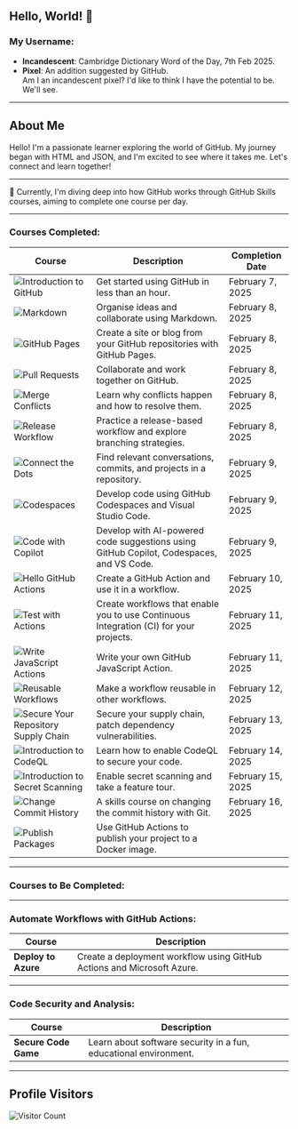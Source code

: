 ## Hello, World! 👋

### My Username:
- **Incandescent**: Cambridge Dictionary Word of the Day, 7th Feb 2025.
- **Pixel**: An addition suggested by GitHub.  
  Am I an incandescent pixel? I'd like to think I have the potential to be. We'll see.

---

## About Me
Hello! I'm a passionate learner exploring the world of GitHub. My journey began with HTML and JSON, and I'm excited to see where it takes me. Let's connect and learn together!

---

🌱 Currently, I'm diving deep into how GitHub works through GitHub Skills courses, aiming to complete one course per day.

---

### Courses Completed:
| **Course**                              | **Description**                                                   | **Completion Date**        |
|-----------------------------------------|-------------------------------------------------------------------|----------------------------|
| ![Introduction to GitHub](https://img.shields.io/badge/GitHub-Introduction-yellow)             | Get started using GitHub in less than an hour.                    | February 7, 2025           |
| ![Markdown](https://img.shields.io/badge/Markdown-Organise-green)           | Organise ideas and collaborate using Markdown.                    | February 8, 2025           |
| ![GitHub Pages](https://img.shields.io/badge/GitHub%20Pages-Create-blue)        | Create a site or blog from your GitHub repositories with GitHub Pages. | February 8, 2025           |
| ![Pull Requests](https://img.shields.io/badge/Review%20Pull%20Requests-Collaborate-brightgreen)       | Collaborate and work together on GitHub.                          | February 8, 2025           |
| ![Merge Conflicts](https://img.shields.io/badge/Resolve%20Merge%20Conflicts-Learn-red)        | Learn why conflicts happen and how to resolve them.               | February 8, 2025           |
| ![Release Workflow](https://img.shields.io/badge/Release%20Workflow-Practice-lightgrey)           | Practice a release-based workflow and explore branching strategies.| February 8, 2025           |
| ![Connect the Dots](https://img.shields.io/badge/Connect%20the%20Dots-Find%20Relevant-blueviolet)        | Find relevant conversations, commits, and projects in a repository.| February 9, 2025           |
| ![Codespaces](https://img.shields.io/badge/Code%20with%20Codespaces-Develop-orange)                | Develop code using GitHub Codespaces and Visual Studio Code.       | February 9, 2025           |
| ![Code with Copilot](https://img.shields.io/badge/Code%20with%20Copilot-Copilot%20Suggestions-green) | Develop with AI-powered code suggestions using GitHub Copilot, Codespaces, and VS Code. | February 9, 2025 |
| ![Hello GitHub Actions](https://img.shields.io/badge/Hello%20GitHub%20Actions-GitHub%20Actions-red) | Create a GitHub Action and use it in a workflow.                   | February 10, 2025          |
| ![Test with Actions](https://img.shields.io/badge/Test%20with%20Actions-CI%20Workflows-blue) | Create workflows that enable you to use Continuous Integration (CI) for your projects. | February 11, 2025 |
| ![Write JavaScript Actions](https://img.shields.io/badge/Write%20JavaScript%20Actions-JS%20Actions-yellow) | Write your own GitHub JavaScript Action. | February 11, 2025 |
| ![Reusable Workflows](https://img.shields.io/badge/Reusable%20Workflows-Reuse%20Workflows-orange) | Make a workflow reusable in other workflows. | February 12, 2025 |
| ![Secure Your Repository Supply Chain](https://img.shields.io/badge/Secure%20Your%20Repository%20Supply%20Chain-Security-blue) | Secure your supply chain, patch dependency vulnerabilities. | February 13, 2025 
| ![Introduction to CodeQL](https://img.shields.io/badge/Introduction%20to%20CodeQL-Secure%20Code-green) | Learn how to enable CodeQL to secure your code. | February 14, 2025 |
| ![Introduction to Secret Scanning](https://img.shields.io/badge/Introduction%20to%20Secret%20Scanning-Secret%20Scanning-yellow) | Enable secret scanning and take a feature tour. | February 15, 2025 |
| ![Change Commit History](https://img.shields.io/badge/Change%20Commit%20History-Amend%20History-purple) | A skills course on changing the commit history with Git. | February 16, 2025 | 
| ![Publish Packages](https://img.shields.io/badge/Publish%20Packages-Docker%20Image-blue) | Use GitHub Actions to publish your project to a Docker image. |

---

### Courses to Be Completed:

---

### Automate Workflows with GitHub Actions:
| **Course**                | **Description**                                                    |
|---------------------------|--------------------------------------------------------------------|
| **Deploy to Azure**       | Create a deployment workflow using GitHub Actions and Microsoft Azure. |

---

### Code Security and Analysis:
| **Course**                | **Description**                                                    |
|---------------------------|--------------------------------------------------------------------|
| **Secure Code Game**      | Learn about software security in a fun, educational environment.   |

---

## Profile Visitors
![Visitor Count](https://komarev.com/ghpvc/?username=Incandescent-pixel&color=brightgreen)
